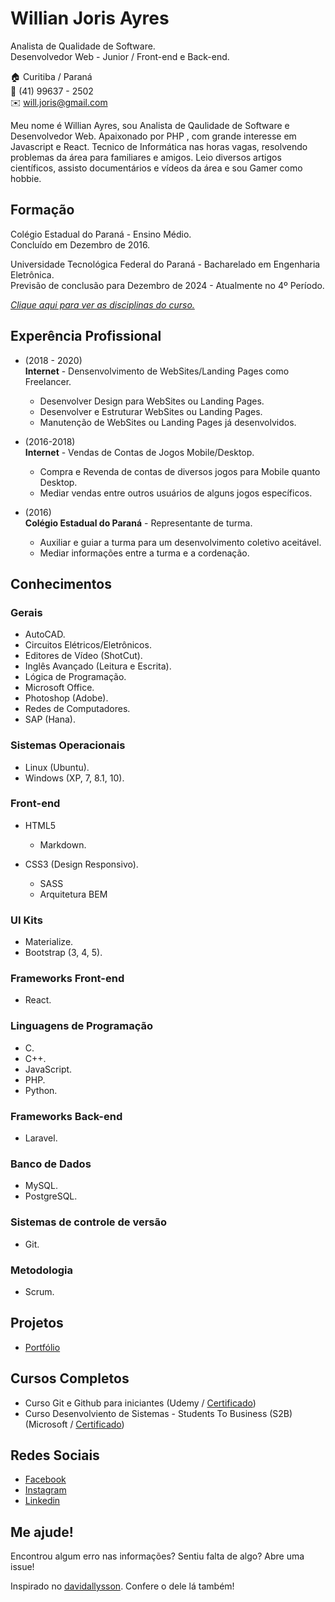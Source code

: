 # Willian Joris Ayres

Analista de Qualidade de Software.<br/>
Desenvolvedor Web - Junior / Front-end e Back-end.

🏠 Curitiba / Paraná <br/>
📱 (41) 99637 - 2502 <br/>
✉️ will.joris@gmail.com

Meu nome é Willian Ayres, sou Analista de Qaulidade de Software e Desenvolvedor Web. Apaixonado por PHP , com grande interesse em Javascript e React. Tecnico de Informática nas horas vagas, resolvendo problemas da área para familiares e amigos. Leio diversos artigos científicos, assisto documentários e vídeos da área e sou Gamer como hobbie.

## Formação 

Colégio Estadual do Paraná - Ensino Médio. <br/>
Concluído em Dezembro de 2016.

Universidade Tecnológica Federal do Paraná - Bacharelado em Engenharia Eletrônica. <br/>
Previsão de conclusão para Dezembro de 2024 - Atualmente no 4º Período.

[_Clique aqui para ver as disciplinas do curso._](DISCIPLINAS.md#técnico-em-informática)

## Experência Profissional
* (2018 - 2020) <br/>
**Internet** - 
Densenvolvimento de WebSites/Landing Pages como Freelancer.
  * Desenvolver Design para WebSites ou Landing Pages.
  * Desenvolver e Estruturar WebSites ou Landing Pages.
  * Manutenção de WebSites ou Landing Pages já desenvolvidos.

* (2016-2018) <br />
**Internet** - 
Vendas de Contas de Jogos Mobile/Desktop.
  * Compra e Revenda de contas de diversos jogos para Mobile quanto Desktop.
  * Mediar vendas entre outros usuários de alguns jogos específicos.

* (2016) <br/>
**Colégio Estadual do Paraná** - 
Representante de turma.
  * Auxiliar e guiar a turma para um desenvolvimento coletivo aceitável.
  * Mediar informações entre a turma e a cordenação.

## Conhecimentos

### Gerais
  
* AutoCAD.
* Circuitos Elétricos/Eletrônicos.
* Editores de Vídeo (ShotCut).
* Inglês Avançado (Leitura e Escrita).
* Lógica de Programação.
* Microsoft Office.
* Photoshop (Adobe).
* Redes de Computadores.
* SAP (Hana).

### Sistemas Operacionais
* Linux (Ubuntu).
* Windows (XP, 7, 8.1, 10).

### Front-end
* HTML5
  * Markdown.

* CSS3 (Design Responsivo).
  * SASS
  * Arquitetura BEM

### UI Kits
* Materialize.
* Bootstrap (3, 4, 5).

### Frameworks Front-end
* React.

### Linguagens de Programação
* C.
* C++.
* JavaScript.
* PHP.
* Python.

### Frameworks Back-end
* Laravel.

### Banco de Dados
* MySQL.
* PostgreSQL.

### Sistemas de controle de versão
* Git.

### Metodologia
* Scrum.

## Projetos
* [Portfólio](https://davidallysson.github.io/)

## Cursos Completos
* Curso Git e Github para iniciantes (Udemy / [Certificado](#))
* Curso Desenvolviento de Sistemas - Students To Business (S2B) (Microsoft / [Certificado](#))

## Redes Sociais
*  [Facebook](https://www.facebook.com/will.joris.9)
*  [Instagram](https://twitter.com/will.joris)
*  [Linkedin](https://www.linkedin.com/in/will.joris-527791118/)


## Me ajude!
Encontrou algum erro nas informações? Sentiu falta de algo? Abre uma issue! <br>

Inspirado no [davidallysson](https://github.com/davidallysson/curriculo). Confere o dele lá também!
